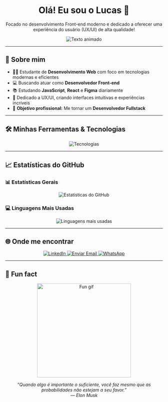 <h1 align="center">Olá! Eu sou o Lucas 👋</h1>

<p align="center">
  Focado no desenvolvimento Front-end moderno e dedicado a oferecer uma experiência do usuário (UX/UI) de alta qualidade!
</p>

<p align="center">
  <img src="https://readme-typing-svg.herokuapp.com?font=Fira+Code&size=24&pause=1000&color=00BFFF&center=true&vCenter=true&width=500&lines=Especialista+em+Front-end+💻;Formado+em+UX%2FUI+Design+🎨;Focado+em+soluções+criativas+✨;Dedicado+a+eficiência+⚡;Unindo+design+e+desenvolvimento+🧠" alt="Texto animado" />
</p>

---

## 💼 Sobre mim

- 👨‍🎓 Estudante de **Desenvolvimento Web** com foco em tecnologias modernas e eficientes  
- 💻 Buscando atuar como **Desenvolvedor Front-end**  
- 📚 Estudando **JavaScript**, **React** e **Figma** diariamente  
- 🎨  Dedicado a UX/UI, criando interfaces intuitivas e experiências incríveis 
- 🚀 **Objetivo profissional:** Me tornar um **Desenvolvedor Fullstack**

---

## 🛠️ Minhas Ferramentas & Tecnologias

<p align="center">
  <img src="https://skillicons.dev/icons?i=html,css,js,react,figma,git,vscode" alt="Tecnologias" />
</p>

---

## 📈 Estatísticas do GitHub

### 📊 Estatísticas Gerais
<p align="center">
  <img src="https://github-readme-stats.vercel.app/api?username=Lucas-tech-silva&show_icons=true&theme=tokyonight&count_private=true&hide_border=true&card_width=450" alt="Estatísticas do GitHub" />
</p>

### 💻 Linguagens Mais Usadas
<p align="center">
  <img src="https://github-readme-stats.vercel.app/api/top-langs/?username=Lucas-tech-silva&layout=compact&theme=tokyonight&hide_border=true&card_width=450" alt="Linguagens mais usadas" />
</p>

---

## 🌐 Onde me encontrar

<p align="center">
  <a href="https://www.linkedin.com/in/lucas-silva-ab6360365/" target="_blank" rel="noopener noreferrer">
    <img src="https://img.shields.io/badge/LinkedIn-0A66C2?style=for-the-badge&logo=linkedin&logoColor=white" alt="LinkedIn"/>
  </a>

  <a href="mailto:lucassilva1710@yahoo.com?subject=Interesse%20em%20seu%20perfil%20no%20GitHub&body=Prezado%20Lucas%2C%0D%0A%0D%0AAnalisei%20seu%20perfil%20no%20GitHub%20e%20fiquei%20interessado%20em%20seu%20trabalho.%20Gostaria%20de%20iniciar%20um%20contato%20profissional.%0D%0A%0D%0AFico%20no%20aguardo%20de%20seu%20retorno.">
    <img src="https://img.shields.io/badge/Yahoo-6001D2?style=for-the-badge&logo=yahoo&logoColor=white" alt="Enviar Email"/>
  </a>

  <a href="https://wa.me/5511995442274?text=Prezado%20Lucas%2C%20tudo%20bem%3F%20Tive%20acesso%20ao%20seu%20perfil%20no%20GitHub%20e%20gostaria%20de%20conversar%20sobre%20uma%20poss%C3%ADvel%20colabora%C3%A7%C3%A3o%20profissional.%20Aguardo%20seu%20retorno." target="_blank" rel="noopener noreferrer">
    <img src="https://img.shields.io/badge/(11)%2099544--2274-25D366?style=for-the-badge&logo=whatsapp&logoColor=white" alt="WhatsApp"/>
  </a>
</p>

---

## 🎉 Fun fact

<p align="center">
  <img src="https://media.giphy.com/media/qgQUggAC3Pfv687qPC/giphy.gif" width="300" alt="Fun gif"/>
</p>

<p align="center">
  <i>“Quando algo é importante o suficiente, você faz mesmo que as probabilidades não estejam a seu favor.” <br>
   — Elon Musk </i>
</p>
